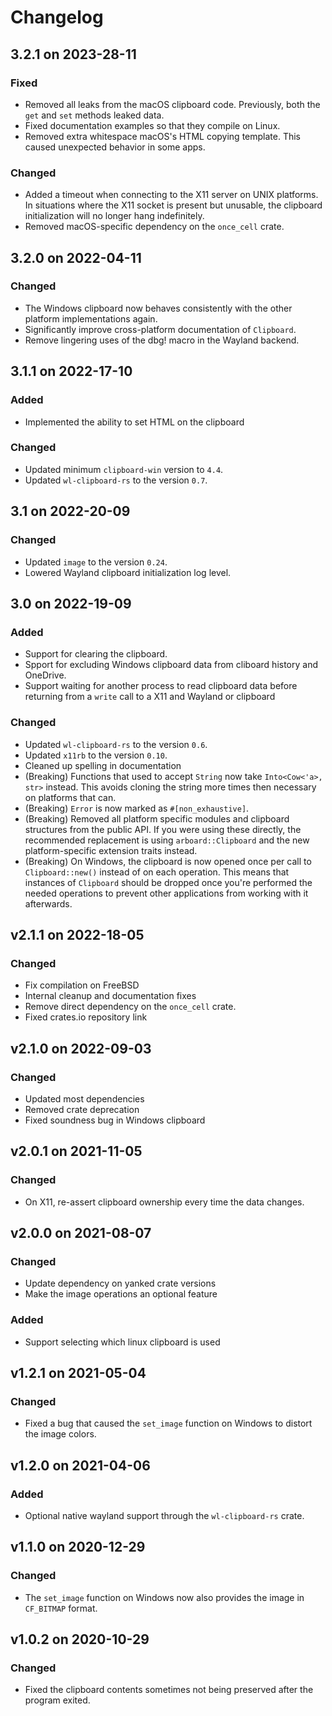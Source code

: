 # Changelog

## 3.2.1 on 2023-28-11

### Fixed
- Removed all leaks from the macOS clipboard code. Previously, both the `get` and `set` methods leaked data.
- Fixed documentation examples so that they compile on Linux.
- Removed extra whitespace macOS's HTML copying template. This caused unexpected behavior in some apps.

### Changed
- Added a timeout when connecting to the X11 server on UNIX platforms. In situations where the X11 socket is present but unusable, the clipboard
  initialization will no longer hang indefinitely.
- Removed macOS-specific dependency on the `once_cell` crate.

## 3.2.0 on 2022-04-11

### Changed
- The Windows clipboard now behaves consistently with the other
platform implementations again.
- Significantly improve cross-platform documentation of `Clipboard`.
- Remove lingering uses of the dbg! macro in the Wayland backend.

## 3.1.1 on 2022-17-10

### Added
- Implemented the ability to set HTML on the clipboard

### Changed
- Updated minimum `clipboard-win` version to `4.4`.
- Updated `wl-clipboard-rs` to the version `0.7`.

## 3.1 on 2022-20-09

### Changed
- Updated `image` to the version `0.24`.
- Lowered Wayland clipboard initialization log level.

## 3.0 on 2022-19-09

### Added
- Support for clearing the clipboard.
- Spport for excluding Windows clipboard data from cliboard history and OneDrive.
- Support waiting for another process to read clipboard data before returning
from a `write` call to a X11 and Wayland or clipboard

### Changed
- Updated `wl-clipboard-rs` to the version `0.6`.
- Updated `x11rb` to the version `0.10`.
- Cleaned up spelling in documentation
- (Breaking) Functions that used to accept `String` now take `Into<Cow<'a>, str>` instead. 
This avoids cloning the string more times then necessary on platforms that can.
- (Breaking) `Error` is now marked as `#[non_exhaustive]`.
- (Breaking) Removed all platform specific modules and clipboard structures from the public API.
If you were using these directly, the recommended replacement is using `arboard::Clipboard` and 
the new platform-specific extension traits instead.
- (Breaking) On Windows, the clipboard is now opened once per call to `Clipboard::new()` instead of on
each operation. This means that instances of `Clipboard` should be dropped once you're performed the
needed operations to prevent other applications from working with it afterwards.

## v2.1.1 on 2022-18-05

### Changed

- Fix compilation on FreeBSD
- Internal cleanup and documentation fixes
- Remove direct dependency on the `once_cell` crate.
- Fixed crates.io repository link

## v2.1.0 on 2022-09-03

### Changed

- Updated most dependencies
- Removed crate deprecation
- Fixed soundness bug in Windows clipboard

## v2.0.1 on 2021-11-05

### Changed

- On X11, re-assert clipboard ownership every time the data changes.

## v2.0.0 on 2021-08-07

### Changed

- Update dependency on yanked crate versions
- Make the image operations an optional feature

### Added

- Support selecting which linux clipboard is used

## v1.2.1 on 2021-05-04

### Changed

- Fixed a bug that caused the `set_image` function on Windows to distort the
  image colors.

## v1.2.0 on 2021-04-06

### Added

- Optional native wayland support through the `wl-clipboard-rs` crate.

## v1.1.0 on 2020-12-29

### Changed

- The `set_image` function on Windows now also provides the image in
  `CF_BITMAP` format.

## v1.0.2 on 2020-10-29

### Changed

- Fixed the clipboard contents sometimes not being preserved after the program
  exited.
